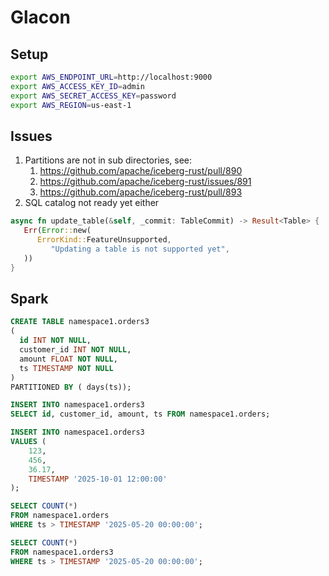 # Glacon

## Setup

```sh
export AWS_ENDPOINT_URL=http://localhost:9000
export AWS_ACCESS_KEY_ID=admin
export AWS_SECRET_ACCESS_KEY=password
export AWS_REGION=us-east-1
```

## Issues

1. Partitions are not in sub directories, see:
   1. https://github.com/apache/iceberg-rust/pull/890
   2. https://github.com/apache/iceberg-rust/issues/891
   3. https://github.com/apache/iceberg-rust/pull/893
2. SQL catalog not ready yet either
```rust
async fn update_table(&self, _commit: TableCommit) -> Result<Table> {
   Err(Error::new(
      ErrorKind::FeatureUnsupported,
         "Updating a table is not supported yet",
   ))
}
```

## Spark

```sql
CREATE TABLE namespace1.orders3
(
  id INT NOT NULL,
  customer_id INT NOT NULL,
  amount FLOAT NOT NULL,
  ts TIMESTAMP NOT NULL
)
PARTITIONED BY ( days(ts));

INSERT INTO namespace1.orders3
SELECT id, customer_id, amount, ts FROM namespace1.orders;

INSERT INTO namespace1.orders3
VALUES (
    123,
    456,
    36.17,
    TIMESTAMP '2025-10-01 12:00:00'
);

SELECT COUNT(*)
FROM namespace1.orders
WHERE ts > TIMESTAMP '2025-05-20 00:00:00';

SELECT COUNT(*)
FROM namespace1.orders3
WHERE ts > TIMESTAMP '2025-05-20 00:00:00';

```
